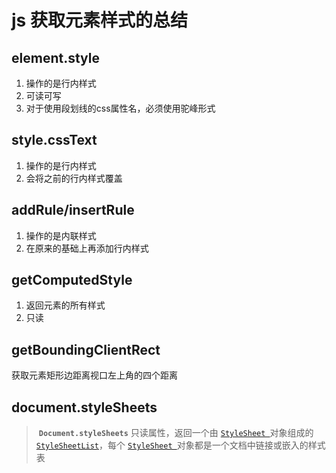 # js 获取元素样式的总结

## element.style

1. 操作的是行内样式
2. 可读可写
3. 对于使用段划线的css属性名，必须使用驼峰形式

## style.cssText

1. 操作的是行内样式
2. 会将之前的行内样式覆盖

## addRule/insertRule

1. 操作的是内联样式
2. 在原来的基础上再添加行内样式

## getComputedStyle

1. 返回元素的所有样式
2. 只读

## getBoundingClientRect

获取元素矩形边距离视口左上角的四个距离



## document.styleSheets

> ​	**`Document.styleSheets`** 只读属性，返回一个由 [`StyleSheet `](https://developer.mozilla.org/zh-CN/docs/Web/API/StyleSheet_)对象组成的 [`StyleSheetList`](https://developer.mozilla.org/zh-CN/docs/Web/API/StyleSheetList)，每个 [`StyleSheet `](https://developer.mozilla.org/zh-CN/docs/Web/API/StyleSheet_)对象都是一个文档中链接或嵌入的样式表


